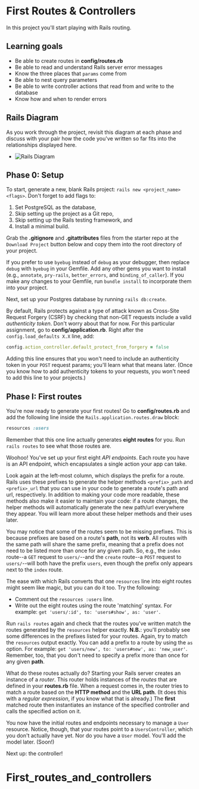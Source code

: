 # First Routes & Controllers

In this project you'll start playing with Rails routing.

## Learning goals

- Be able to create routes in __config/routes.rb__
- Be able to read and understand Rails server error messages
- Know the three places that `params` come from
- Be able to nest query parameters
- Be able to write controller actions that read from and write to the database
- Know how and when to render errors

## Rails Diagram

As you work through the project, revisit this diagram at each phase and discuss
with your pair how the code you've written so far fits into the relationships
displayed here.

- ![Rails Diagram][diagram]

## Phase 0: Setup

To start, generate a new, blank Rails project: `rails new <project_name>
<flags>`. Don't forget to add flags to:

1. Set PostgreSQL as the database,
2. Skip setting up the project as a Git repo,
3. Skip setting up the Rails testing framework, and
4. Install a minimal build.

Grab the __.gitignore__ and __.gitattributes__ files from the starter repo at
the `Download Project` button below and copy them into the root directory of
your project.

If you prefer to use `byebug` instead of `debug` as your debugger, then replace
`debug` with `byebug` in your Gemfile. Add any other gems you want to install
(e.g., `annotate`, `pry-rails`, `better_errors`, and `binding_of_caller`).  If
you make any changes to your Gemfile, run `bundle install` to incorporate them
into your project.

Next, set up your Postgres database by running `rails db:create`.

By default, Rails protects against a type of attack known as Cross-Site Request
Forgery (CSRF) by checking that non-GET requests include a valid _authenticity
token_. Don't worry about that for now. For this particular assignment, go to
__config/application.rb__. Right after the `config.load_defaults X.X` line, add:

```rb
config.action_controller.default_protect_from_forgery = false
```

Adding this line ensures that you won't need to include an authenticity token in
your `POST` request params; you'll learn what that means later. (Once you know
how to add authenticity tokens to your requests, you won't need to add this line
to your projects.)

## Phase I: First routes

You're now ready to generate your first routes! Go to __config/routes.rb__ and
add the following line inside the `Rails.application.routes.draw` block:

```ruby
resources :users
```

Remember that this one line actually generates **eight routes** for you. Run
`rails routes` to see what those routes are.

Woohoo! You've set up your first eight _API endpoints_. Each route you have is
an API endpoint, which encapsulates a single action your app can take.

Look again at the left-most column, which displays the prefix for a route. Rails
uses these prefixes to generate the helper methods `<prefix>_path` and
`<prefix>_url` that you can use in your code to generate a route's path and url,
respectively. In addition to making your code more readable, these methods also
make it easier to maintain your code: if a route changes, the helper methods
will automatically generate the new path/url everywhere they appear. You will
learn more about these helper methods and their uses later.

You may notice that some of the routes seem to be missing prefixes. This is
because prefixes are based on a route's **path**, not its **verb**. All routes
with the same path will share the same prefix, meaning that a prefix does not
need to be listed more than once for any given path. So, e.g., the `index`
route--a `GET` request to `users/`--and the `create` route--a `POST` request to
`users/`--will both have the prefix `users`, even though the prefix only appears
next to the `index` route.

The ease with which Rails converts that one `resources` line into eight routes
might seem like magic, but you can do it too. Try the following:

- Comment out the `resources :users` line.
- Write out the eight routes using the route 'matching' syntax. For example:
  `get 'users/:id', to: 'users#show', as: 'user'`.

Run `rails routes` again and check that the routes you've written match the
routes generated by the `resources` helper exactly. __N.B.__: you'll probably
see some differences in the prefixes listed for your routes. Again, try to match
the `resources` output exactly. You can add a prefix to a route by using the
`as` option. For example: `get 'users/new', to: 'users#new', as: 'new_user'`.
Remember, too, that you don't need to specify a prefix more than once for any
given **path**.

What do these routes actually do? Starting your Rails server creates an instance
of a _router_. This router holds instances of the _routes_ that are defined in
your __routes.rb__ file. When a request comes in, the router tries to match a
route based on the **HTTP method** and the **URL path**. (It does this with a
_regular expression_, if you know what that is already.) The **first** matched
route then instantiates an instance of the specified controller and calls the
specified action on it.

You now have the initial routes and endpoints necessary to manage a `User`
resource. Notice, though, that your routes point to a `UsersController`, which
you don't actually have yet. Nor do you have a `User` model. You'll add the
model later. (Soon!)

Next up: the controller!

[diagram]: https://assets.aaonline.io/fullstack/rails/assets/rails_diagram.png
# First_routes_and_controllers
